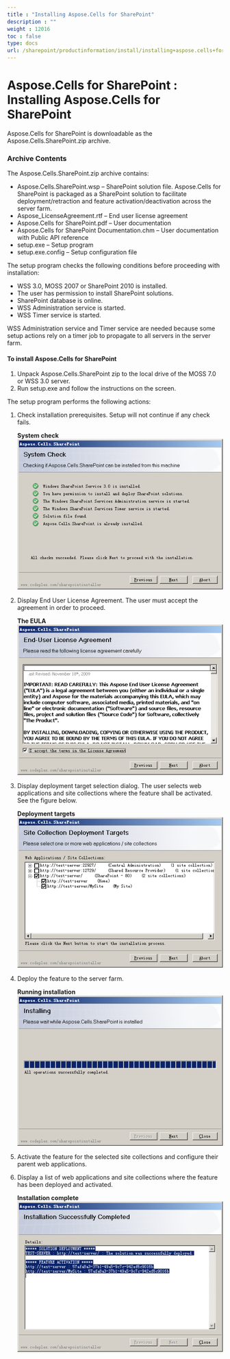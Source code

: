 ```yaml
---
title : "Installing Aspose.Cells for SharePoint" 
description : "" 
weight : 12016 
toc : false
type: docs
url: /sharepoint/productinformation/install/installing+aspose.cells+for+sharepoint/
---
```


# Aspose.Cells for SharePoint : Installing Aspose.Cells for SharePoint


Aspose.Cells for SharePoint is downloadable as the Aspose.Cells.SharePoint.zip archive.

### Archive Contents

The Aspose.Cells.SharePoint.zip archive contains:

*   Aspose.Cells.SharePoint.wsp – SharePoint solution file. Aspose.Cells for SharePoint is packaged as a SharePoint solution to facilitate deployment/retraction and feature activation/deactivation across the server farm.
*   Aspose\_LicenseAgreement.rtf – End user license agreement
*   Aspose.Cells for SharePoint.pdf – User documentation
*   Aspose.Cells for SharePoint Documentation.chm – User documentation with Public API reference
*   setup.exe – Setup program
*   setup.exe.config – Setup configuration file

The setup program checks the following conditions before proceeding with installation:

*   WSS 3.0, MOSS 2007 or SharePoint 2010 is installed.
*   The user has permission to install SharePoint solutions.
*   SharePoint database is online.
*   WSS Administration service is started.
*   WSS Timer service is started.

WSS Administration service and Timer service are needed because some setup actions rely on a timer job to propagate to all servers in the server farm.

#### To install Aspose.Cells for SharePoint

1.  Unpack Aspose.Cells.SharePoint zip to the local drive of the MOSS 7.0 or WSS 3.0 server.
2.  Run setup.exe and follow the instructions on the screen.

The setup program performs the following actions:

1.  Check installation prerequisites. Setup will not continue if any check fails.  
      
    **System check**  
    ![image](6488089.png)  
      
    
2.  Display End User License Agreement. The user must accept the agreement in order to proceed.  
      
    **The EULA**  
    ![image](6488098.png)  
      
    
3.  Display deployment target selection dialog. The user selects web applications and site collections where the feature shall be activated. See the figure below.  
      
    **Deployment targets**  
    ![image](6488099.png)  
      
    
4.  Deploy the feature to the server farm.  
      
    **Running installation**  
    ![image](6488100.png)  
      
    
5.  Activate the feature for the selected site collections and configure their parent web applications.
6.  Display a list of web applications and site collections where the feature has been deployed and activated.  
      
    **Installation complete**  
    ![image](6488101.png)

